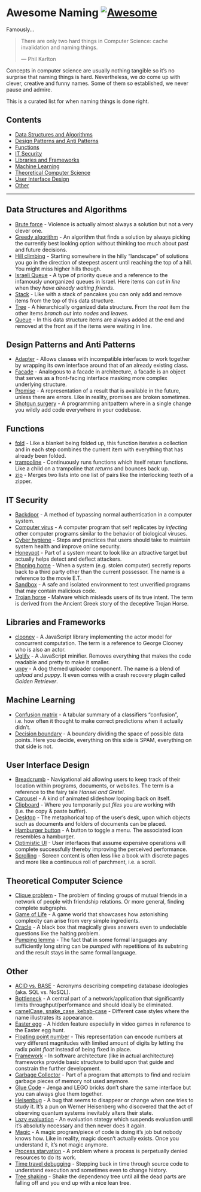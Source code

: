 Awesome Naming [![Awesome](https://awesome.re/badge.svg)](https://awesome.re)
=============================================================================

Famously…

> There are only two hard things in Computer Science: cache invalidation and naming things.
>
> ― Phil Karlton

Concepts in computer science are usually nothing tangible so it’s no surprise that naming things is hard. Nevertheless, we *do* come up with clever, creative and funny names. Some of them so established, we never pause and admire.

This is a curated list for when naming things is done right.

Contents
--------

-   [Data Structures and Algorithms](#data-structures-and-algorithms)
-   [Design Patterns and Anti Patterns](#design-patterns-and-anti-patterns)
-   [Functions](#functions)
-   [IT Security](#it-security)
-   [Libraries and Frameworks](#libraries-and-frameworks)
-   [Machine Learning](#machine-learning)
-   [Theoretical Computer Science](#theoretical-computer-science)
-   [User Interface Design](#user-interface-design)
-   [Other](#other)

------------------------------------------------------------------------

Data Structures and Algorithms
------------------------------

-   [Brute force](https://en.m.wikipedia.org/wiki/Brute-force_search) - Violence is actually almost always a solution but not a very clever one.
-   [Greedy algorithm](https://en.wikipedia.org/wiki/Greedy_algorithm) - An algorithm that finds a solution by always picking the currently best looking option without thinking too much about past and future decisions.
-   [Hill climbing](https://en.wikipedia.org/wiki/Hill_climbing) - Starting somewhere in the hilly “landscape” of solutions you go in the direction of steepest ascent until reaching the top of a hill. You might miss higher hills though.
-   [Israeli Queue](https://rapidapi.com/blog/israeli-queues-exploring-a-bizarre-data-structure/) - A type of priority queue and a reference to the infamously unorganized queues in Israel. Here items can *cut in line* when they *have already waiting friends*.
-   [Stack](https://en.wikipedia.org/wiki/Stack_(abstract_data_type)) - Like with a stack of pancakes you can only add and remove items from the top of this data structure.
-   [Tree](https://en.wikipedia.org/wiki/Tree_(data_structure)) - A hierarchically organized data structure. From the *root* item the other items *branch out* into *nodes* and *leaves*.
-   [Queue](https://en.wikipedia.org/wiki/Queue_(abstract_data_type)) - In this data structure items are always added at the end and removed at the front as if the items were waiting in line.

Design Patterns and Anti Patterns
---------------------------------

-   [Adapter](https://en.wikipedia.org/wiki/Adapter_pattern) - Allows classes with incompatible interfaces to work together by wrapping its own interface around that of an already existing class.
-   [Facade](https://en.wikipedia.org/wiki/Facade_pattern) - Analogous to a facade in architecture, a facade is an object that serves as a front-facing interface masking more complex underlying structure.
-   [Promise](https://en.wikipedia.org/wiki/Futures_and_promises) - A representation of a result that is available in the future, unless there are errors. Like in reality, promises are broken sometimes.
-   [Shotgun surgery](https://en.wikipedia.org/wiki/Shotgun_surgery) - A programming anitpattern where in a single change you wildly add code everywhere in your codebase.

Functions
---------

-   [fold](https://en.wikipedia.org/wiki/Fold_(higher-order_function)) - Like a blanket being folded up, this function iterates a collection and in each step combines the current item with everything that has already been folded.
-   [trampoline](https://clojuredocs.org/clojure.core/trampoline) - Continuously runs functions which itself return functions. Like a child on a trampoline that *returns* and bounces back up.
-   [zip](https://hackage.haskell.org/package/base-4.12.0.0/docs/Prelude.html#v:zip) - Merges two lists into one list of pairs like the interlocking teeth of a zipper.

IT Security
-----------

-   [Backdoor](https://en.wikipedia.org/wiki/Backdoor_(computing)) - A method of bypassing normal authentication in a computer system.
-   [Computer virus](https://en.wikipedia.org/wiki/Computer_virus) - A computer program that self replicates by *infecting* other computer programs similar to the behavior of biological viruses.
-   [Cyber hygiene](https://digitalguardian.com/blog/what-cyber-hygiene-definition-cyber-hygiene-benefits-best-practices-and-more) - Steps and practices that users should take to maintain system health and improve online security.
-   [Honeypot](https://en.wikipedia.org/wiki/Honeypot_(computing)) - Part of a system meant to look like an attractive target but actually helps detect and deflect attackers.
-   [Phoning home](https://en.wikipedia.org/wiki/Phoning_home) - When a system (e.g. stolen computer) secretly reports back to a third party other than the current possessor. The name is a reference to the movie E.T.
-   [Sandbox](https://en.wikipedia.org/wiki/Sandbox_(computer_security)) - A safe and isolated environment to test unverified programs that may contain malicious code.
-   [Trojan horse](https://en.wikipedia.org/wiki/Trojan_horse_(computing)) - Malware which misleads users of its true intent. The term is derived from the Ancient Greek story of the deceptive Trojan Horse.

Libraries and Frameworks
------------------------

-   [clooney](https://github.com/GoogleChromeLabs/clooney) - A JavaScript library implementing the actor model for concurrent computation. The term is a reference to George Clooney who is also an actor.
-   [Uglify](https://github.com/mishoo/UglifyJS) - A JavaScript minifier. Removes everything that makes the code readable and pretty to make it smaller.
-   [uppy](https://github.com/transloadit/uppy) - A dog themed uploader component. The name is a blend of *upload* and *puppy*. It even comes with a crash recovery plugin called *Golden Retriever*.

Machine Learning
----------------

-   [Confusion matrix](https://en.wikipedia.org/wiki/Confusion_matrix) - A tabular summary of a classifiers “confusion”, i.e. how often it thought to make correct predictions when it actually didn’t.
-   [Decision boundary](https://en.wikipedia.org/wiki/Decision_boundary) - A boundary dividing the space of possible data points. Here you decide, everything on this side is SPAM, everything on that side is not.

User Interface Design
---------------------

-   [Breadcrumb](https://en.wikipedia.org/wiki/Breadcrumb_(navigation)) - Navigational aid allowing users to keep track of their location within programs, documents, or websites. The term is a reference to the fairy tale *Hansel and Gretel*.
-   [Carousel](https://www.nngroup.com/articles/designing-effective-carousels/) - A kind of animated slideshow looping back on itself.
-   [Clipboard](https://en.wikipedia.org/wiki/Clipboard_(computing)) - Where you temporarily put *files* you are working with (i.e. the copy & paste buffer).
-   [Desktop](https://en.wikipedia.org/wiki/Desktop_metaphor) - The metaphorical top of the user’s desk, upon which objects such as documents and folders of documents can be placed.
-   [Hamburger button](https://en.wikipedia.org/wiki/Hamburger_button) - A button to toggle a menu. The associated icon resembles a hamburger.
-   [Optimistic UI](https://uxplanet.org/optimistic-1000-34d9eefe4c05) - User interfaces that assume expensive operations will complete successfully thereby improving the perceived performance.
-   [Scrolling](https://en.wikipedia.org/wiki/Scrolling) - Screen content is often less like a book with discrete pages and more like a continuous roll of parchment, i.e. a scroll.

Theoretical Computer Science
----------------------------

-   [Clique problem](https://en.wikipedia.org/wiki/Clique_problem) - The problem of finding groups of mutual friends in a network of people with friendship relations. Or more general, finding complete subgraphs.
-   [Game of Life](https://en.wikipedia.org/wiki/Conway%27s_Game_of_Life) - A game world that showcases how astonishing complexity can arise from very simple ingredients.
-   [Oracle](https://en.wikipedia.org/wiki/Oracle_machine) - A black box that magically gives answers even to undeciable questions like the halting problem.
-   [Pumping lemma](https://en.wikipedia.org/wiki/Pumping_lemma) - The fact that in some formal languages any sufficiently long string can be *pumped* with repetitions of its substring and the result stays in the same formal language.

Other
-----

-   [ACID vs. BASE](https://www.johndcook.com/blog/2009/07/06/brewer-cap-theorem-base/) - Acronyms describing competing database ideologies (aka. SQL vs. NoSQL).
-   [Bottleneck](https://en.wikipedia.org/wiki/Bottleneck#Computing) - A central part of a network/application that significantly limits throughput/performance and should ideally be eliminated.
-   [camelCase, snake\_case, kebab-case](https://en.wikipedia.org/wiki/Letter_case#Special_case_styles) - Different case styles where the name illustrates its appearance.
-   [Easter egg](https://en.wikipedia.org/wiki/Easter_egg_(media)) - A hidden feature especially in video games in reference to the Easter egg hunt.
-   [Floating point number](https://floating-point-gui.de/formats/fp/) - This representation can encode numbers at very different magnitudes with limited amount of digits by letting the radix point *float* instead of being fixed in place.
-   [Framework](https://en.wikipedia.org/wiki/Software_framework) - In software architecture (like in actual architecture) frameworks provide basic structure to build upon that guide and constrain the further development.
-   [Garbage Collector](https://en.m.wikipedia.org/wiki/Garbage_collection_(computer_science)) - Part of a program that attempts to find and reclaim garbage pieces of memory not used anymore.
-   [Glue Code](https://en.wikipedia.org/wiki/Glue_code) - Jenga and LEGO bricks don’t share the same interface but you can always glue them together.
-   [Heisenbug](https://en.wikipedia.org/wiki/Heisenbug) - A bug that seems to disappear or change when one tries to study it. It’s a pun on Werner Heisenberg who discovered that the act of observing quantum systems inevitably alters their state.
-   [Lazy evaluation](https://en.wikipedia.org/wiki/Lazy_evaluation) - An evaluation stategy which suspends evaluation until it’s absolutly necessary and then never does it again.
-   [Magic](https://en.wikipedia.org/wiki/Magic_(programming)) - A magic program/piece of code is doing it’s job but nobody knows how. Like in reality, magic doesn’t actually exists. Once you understand it, it’s not magic anymore.
-   [Process starvation](https://en.wikipedia.org/wiki/Starvation_(computer_science)) - A problem where a process is perpetually denied resources to do its work.
-   [Time travel debugging](https://en.wikipedia.org/wiki/Time_travel_debugging) - Stepping back in time through source code to understand execution and sometimes even to change history.
-   [Tree shaking](https://en.wikipedia.org/wiki/Tree_shaking) - Shake the dependency tree until all the dead parts are falling off and you end up with a nice lean tree.
